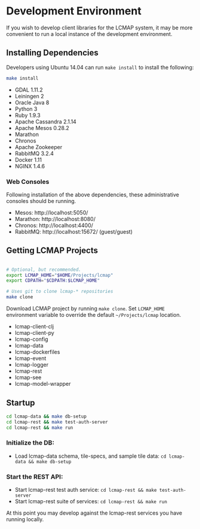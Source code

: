 # Development Environment

If you wish to develop client libraries for the LCMAP system, it may be more convenient to run a local instance of the development environment.

## Installing Dependencies

Developers using Ubuntu 14.04 can run ``make install`` to install the following:

```bash
make install
```

* GDAL 1.11.2
* Leiningen 2
* Oracle Java 8
* Python 3
* Ruby 1.9.3
* Apache Cassandra 2.1.14
* Apache Mesos 0.28.2
* Marathon
* Chronos
* Apache Zookeeper
* RabbitMQ 3.2.4
* Docker 1.11
* NGINX 1.4.6

### Web Consoles

Following installation of the above dependencies, these administrative consoles should be running.

* Mesos: http://localhost:5050/
* Marathon: http://localhost:8080/
* Chronos: http://localhost:4400/
* RabbitMQ: http://localhost:15672/ (guest/guest)

## Getting LCMAP Projects

```bash

# Optional, but recommended.
export LCMAP_HOME="$HOME/Projects/lcmap"
export CDPATH="$CDPATH:$LCMAP_HOME"

# Uses git to clone lcmap-* repositories
make clone
```

Download LCMAP project by running ``make clone``. Set `LCMAP_HOME` environment variable to override the default ``~/Projects/lcmap`` location.

* lcmap-client-clj
* lcmap-client-py
* lcmap-config
* lcmap-data
* lcmap-dockerfiles
* lcmap-event
* lcmap-logger
* lcmap-rest
* lcmap-see
* lcmap-model-wrapper

## Startup

```bash
cd lcmap-data && make db-setup
cd lcmap-rest && make test-auth-server
cd lcmap-rest && make run
```

### Initialize the DB:

* Load lcmap-data schema, tile-specs, and sample tile data: ``cd lcmap-data && make db-setup``

### Start the REST API:

* Start lcmap-rest test auth service: ``cd lcmap-rest && make test-auth-server``
* Start lcmap-rest suite of services: ``cd lcmap-rest && make run``

At this point you may develop against the lcmap-rest services you have running locally.
